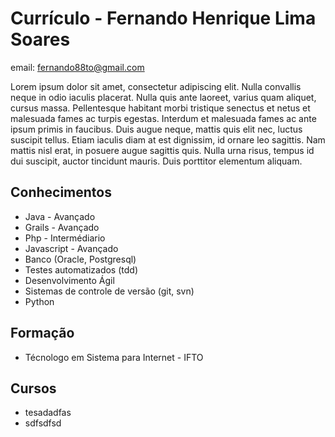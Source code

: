 # Currículo - Fernando Henrique Lima Soares

email: fernando88to@gmail.com


Lorem ipsum dolor sit amet, consectetur adipiscing elit. Nulla convallis neque in odio iaculis placerat. Nulla quis ante laoreet, varius quam aliquet, cursus massa. Pellentesque habitant morbi tristique senectus et netus et malesuada fames ac turpis egestas. Interdum et malesuada fames ac ante ipsum primis in faucibus. Duis augue neque, mattis quis elit nec, luctus suscipit tellus. Etiam iaculis diam at est dignissim, id ornare leo sagittis. Nam mattis nisl erat, in posuere augue sagittis quis. Nulla urna risus, tempus id dui suscipit, auctor tincidunt mauris. Duis porttitor elementum aliquam.



## Conhecimentos

* Java - Avançado
* Grails - Avançado
* Php - Intermédiario
* Javascript - Avançado
* Banco (Oracle, Postgresql)   
* Testes automatizados (tdd)
* Desenvolvimento Ágil 
* Sistemas de controle de versão (git, svn)
* Python


## Formação

* Técnologo em Sistema para Internet - IFTO


## Cursos

* tesadadfas
* sdfsdfsd
 

